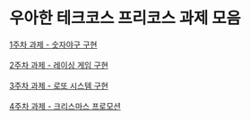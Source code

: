 # 우아한 테크코스 프리코스 과제 모음
[1주차 과제 - 숫자야구 구현](./java-baseball-6)<br><br>
[2주차 과제 - 레이싱 게임 구현](./java-racingcar-6)<br><br>
[3주차 과제 - 로또 시스템 구현](./java-lotto-6)<br><br>
[4주차 과제 - 크리스마스 프로모션](./java-christmas-6)<br><br>

